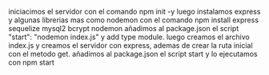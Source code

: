 iniciacimos el servidor con el comando npm init -y
luego instalamos express y algunas librerias mas como nodemon con el comando npm install express sequelize mysql2 bcrypt nodemon
añadimos al package.json el script "start": "nodemon index.js" y add type module.
luego creamos el archivo index.js y creamos el servidor con express, ademas de crear la ruta inicial con el metodo get.
añadimos al package.json el script start y lo ejecutamos con npm start